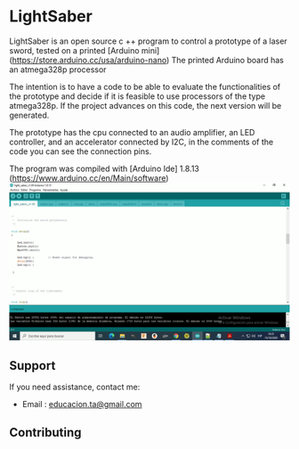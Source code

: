 LightSaber
====
LightSaber is an open source c ++ program to control a prototype of a laser sword, tested on a printed [Arduino mini] (https://store.arduino.cc/usa/arduino-nano)
The printed Arduino board has an atmega328p processor

The intention is to have a code to be able to evaluate the functionalities of the prototype and decide if it is feasible to use processors of the type atmega328p. If the project advances on this code, the next version will be generated.

The prototype has the cpu connected to an audio amplifier, an LED controller, and an accelerator connected by I2C, in the comments of the code you can see the connection pins.

The program was compiled with [Arduino Ide] 1.8.13 (https://www.arduino.cc/en/Main/software)
![](images/compilado.gif)

Support
-------

If you need assistance, contact me:

* Email      : educacion.ta@gmail.com


Contributing
------------
